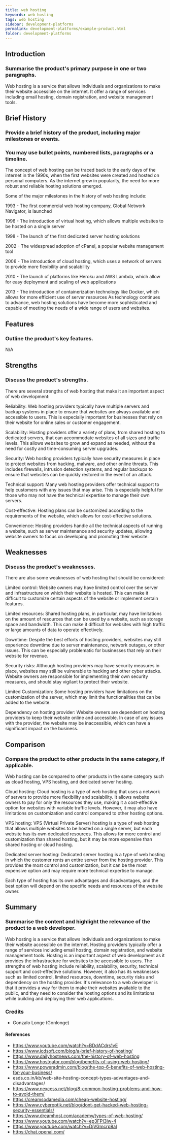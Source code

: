 ```yaml
---
title: web hosting
keywords: web hosting
tags: web hosting
sidebar: development-platforms
permalink: development-platforms/example-product.html
folder: development-platforms
---
```


## Introduction

### Summarise the product's primary purpose in one or two paragraphs.

Web hosting is a service that allows individuals and organizations to make their website accessible on the internet. It offer a range of services including email hosting, domain registration, and website management tools.

## Brief History

### Provide a brief history of the product, including major milestones or events.

### You may use bullet points, numbered lists, paragraphs or a timeline.

The concept of web hosting can be traced back to the early days of the internet in the 1990s, when the first websites were created and hosted on personal computers. As the internet grew in popularity, the need for more robust and reliable hosting solutions emerged.

Some of the major milestones in the history of web hosting include:

1993 - The first commercial web hosting company, Global Network Navigator, is launched

1996 - The introduction of virtual hosting, which allows multiple websites to be hosted on a single server

1998 - The launch of the first dedicated server hosting solutions

2002 - The widespread adoption of cPanel, a popular website management tool

2006 - The introduction of cloud hosting, which uses a network of servers to provide more flexibility and scalability

2010 - The launch of platforms like Heroku and AWS Lambda, which allow for easy deployment and scaling of web applications

2013 - The introduction of containerization technology like Docker, which allows for more efficient use of server resources
As technology continues to advance, web hosting solutions have become more sophisticated and capable of meeting the needs of a wide range of users and websites.

## Features

### Outline the product's key features.

N/A

## Strengths

### Discuss the product's strengths.

There are several strengths of web hosting that make it an important aspect of web development:

Reliability: Web hosting providers typically have multiple servers and backup systems in place to ensure that websites are always available and accessible to users. This is especially important for businesses that rely on their website for online sales or customer engagement.

Scalability: Hosting providers offer a variety of plans, from shared hosting to dedicated servers, that can accommodate websites of all sizes and traffic levels. This allows websites to grow and expand as needed, without the need for costly and time-consuming server upgrades.

Security: Web hosting providers typically have security measures in place to protect websites from hacking, malware, and other online threats. This includes firewalls, intrusion detection systems, and regular backups to ensure that websites can be quickly restored in the event of an attack.

Technical support: Many web hosting providers offer technical support to help customers with any issues that may arise. This is especially helpful for those who may not have the technical expertise to manage their own servers.

Cost-effective: Hosting plans can be customized according to the requirements of the website, which allows for cost-effective solutions.

Convenience: Hosting providers handle all the technical aspects of running a website, such as server maintenance and security updates, allowing website owners to focus on developing and promoting their website.

## Weaknesses

### Discuss the product's weaknesses.

There are also some weaknesses of web hosting that should be considered:

Limited control: Website owners may have limited control over the server and infrastructure on which their website is hosted. This can make it difficult to customize certain aspects of the website or implement certain features.

Limited resources: Shared hosting plans, in particular, may have limitations on the amount of resources that can be used by a website, such as storage space and bandwidth. This can make it difficult for websites with high traffic or large amounts of data to operate effectively.

Downtime: Despite the best efforts of hosting providers, websites may still experience downtime due to server maintenance, network outages, or other issues. This can be especially problematic for businesses that rely on their website for revenue.

Security risks: Although hosting providers may have security measures in place, websites may still be vulnerable to hacking and other cyber attacks. Website owners are responsible for implementing their own security measures, and should stay vigilant to protect their website.

Limited Customization: Some hosting providers have limitations on the customization of the server, which may limit the functionalities that can be added to the website.

Dependency on hosting provider: Website owners are dependent on hosting providers to keep their website online and accessible. In case of any issues with the provider, the website may be inaccessible, which can have a significant impact on the business.

## Comparison

### Compare the product to other products in the same category, if applicable.

Web hosting can be compared to other products in the same category such as cloud hosting, VPS hosting, and dedicated server hosting.

Cloud hosting: Cloud hosting is a type of web hosting that uses a network of servers to provide more flexibility and scalability. It allows website owners to pay for only the resources they use, making it a cost-effective option for websites with variable traffic levels. However, it may also have limitations on customization and control compared to other hosting options.

VPS hosting: VPS (Virtual Private Server) hosting is a type of web hosting that allows multiple websites to be hosted on a single server, but each website has its own dedicated resources. This allows for more control and customization than shared hosting, but it may be more expensive than shared hosting or cloud hosting.

Dedicated server hosting: Dedicated server hosting is a type of web hosting in which the customer rents an entire server from the hosting provider. This provides the most control and customization, but it can be the most expensive option and may require more technical expertise to manage.

Each type of hosting has its own advantages and disadvantages, and the best option will depend on the specific needs and resources of the website owner.

## Summary

### Summarise the content and highlight the relevance of the product to a web developer.

Web hosting is a service that allows individuals and organizations to make their website accessible on the internet. Hosting providers typically offer a range of services including email hosting, domain registration, and website management tools. Hosting is an important aspect of web development as it provides the infrastructure for websites to be accessible to users. The strengths of web hosting include reliability, scalability, security, technical support and cost-effective solutions. However, it also has its weaknesses such as limited control, limited resources, downtime, security risks and dependency on the hosting provider. It's relevance to a web developer is that it provides a way for them to make their websites available to the public, and they need to consider the hosting options and its limitations while building and deploying their web applications.

### Credits

- Gonzalo Longe (Gonlonge)

#### References

- https://www.youtube.com/watch?v=BDdACdrs1vE
- https://www.icdsoft.com/blog/a-brief-history-of-hosting/
- https://www.dailyhostnews.com/the-history-of-web-hosting
- https://www.hostgator.com/blog/benefits-of-using-web-hosting/
- https://www.poweradmin.com/blog/the-top-6-benefits-of-web-hosting-for-your-business/
- esds.co.in/kb/web-site-hosting-concept-types-advantages-and-disadvantages/
- https://www.nexcess.net/blog/8-common-hosting-problems-and-how-to-avoid-them/
- https://creamsodamedia.com/cheap-website-hosting/
- https://www.cyberoptik.net/blog/dont-get-hacked-web-hosting-security-essentials/
- https://www.dreamhost.com/academy/types-of-web-hosting/
- https://www.youtube.com/watch?v=ep3FPI3Iw-4
- https://www.youtube.com/watch?v=DjVGmcrp8aI
- https://chat.openai.com/
